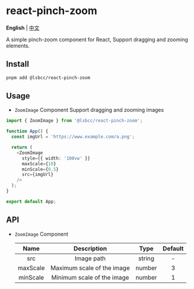 # react-pinch-zoom

**English** | [中文](./README.zh-CN.md)

A simple pinch-zoom component for React, Support dragging and zooming elements.

## Install

```sh
pnpm add @lsbcc/react-pinch-zoom
```

## Usage

- `ZoomImage` Component
  Support dragging and zooming images

```typescript
import { ZoomImage } from '@lsbcc/react-pinch-zoom';

function App() {
  const imgUrl = 'https://www.example.com/a.png';

  return (
    <ZoomImage
      style={{ width: '100vw' }}
      maxScale={10}
      minScale={0.5}
      src={imgUrl}
    />
  );
}

export default App;
```

## API

- `ZoomImage` Component

  |   Name   |        Description         |  Type  | Default |
  | :------: | :------------------------: | :----: | :-----: |
  |   src    |         Image path         | string |    -    |
  | maxScale | Maximum scale of the image | number |    3    |
  | minScale | Minimum scale of the image | number |    1    |
